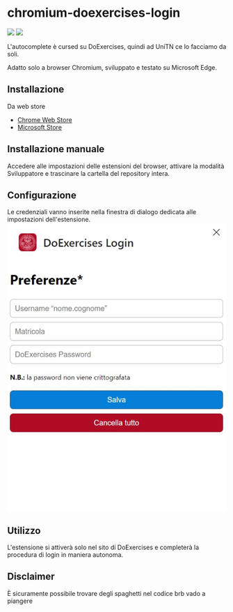 # chromium-doexercises-login
[![](https://storage.googleapis.com/chrome-gcs-uploader.appspot.com/image/WlD8wC6g8khYWPJUsQceQkhXSlv1/UV4C4ybeBTsZt43U4xis.png)](https://chrome.google.com/webstore/detail/doexercises-login/gafbkkkiijpljehbhadhegaiblfbkbdd) [<img src="https://developer.microsoft.com/store/badges/images/English_get-it-from-MS.png" height="58">](https://microsoftedge.microsoft.com/addons/detail/doexercises-login/celbiefffdihikifackafggknchnlaoi) 

L'autocomplete è cursed su DoExercises, quindi ad UniTN ce lo facciamo da soli.

Adatto solo a browser Chromium, sviluppato e testato su Microsoft Edge.

## Installazione
Da web store

* [Chrome Web Store](https://chrome.google.com/webstore/detail/doexercises-login/gafbkkkiijpljehbhadhegaiblfbkbdd)
* [Microsoft Store](https://microsoftedge.microsoft.com/addons/detail/doexercises-login/celbiefffdihikifackafggknchnlaoi)

## Installazione manuale
Accedere alle impostazioni delle estensioni del browser, attivare la modalità Sviluppatore e trascinare la cartella del repository intera.

## Configurazione
Le credenziali vanno inserite nella finestra di dialogo dedicata alle impostazioni dell'estensione.
![Configurazione](/doexercises-ext-screenshot.jpg?raw=true)

## Utilizzo
L'estensione si attiverà solo nel sito di DoExercises e completerà la procedura di login in maniera autonoma.

## Disclaimer
È sicuramente possibile trovare degli spaghetti nel codice brb vado a piangere
